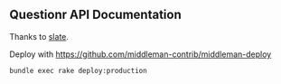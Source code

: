 

Questionr API Documentation
------------------------------

Thanks to [slate](http://tripit.github.io/slate).

Deploy with https://github.com/middleman-contrib/middleman-deploy

```sh
bundle exec rake deploy:production
```
